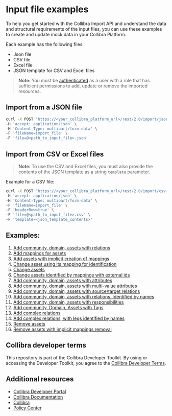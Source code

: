 # Input file examples

To help you get started with the Collibra Import API and understand
the data and structural requirements of the input files, you can use these examples
to create and update mock data in your Collibra Platform.

Each example has the following files:
- Json file
- CSV file
- Excel file
- JSON template for CSV and Excel files

>**Note:** You must be [authenticated](https://university.collibra.com/developer-tutorials/rest-api-authentication/)
as a user with a role that has sufficient permissions to add, update or remove the imported resources.

## Import from a JSON file

```bash
curl -X POST 'https://<your_collibra_platform_url>/rest/2.0/import/json-job' \
-H 'accept: application/json' \
-H 'Content-Type: multipart/form-data' \
-F 'fileName=import_file' \
-F 'file=@<path_to_input_file>.json'
```

## Import from CSV or Excel files
>**Note:** To use the CSV and Excel files, you must also provide the contents
of the JSON template as a string `template` parameter.

Example for a CSV file:

```bash
curl -X POST 'https://<your_collibra_platform_url>/rest/2.0/import/csv-job' \
-H 'accept: application/json' \
-H 'Content-Type: multipart/form-data' \
-F 'fileName=import_file' \
-F 'headerRow=true' \
-F 'file=@<path_to_input_file>.csv' \
-F 'template=<json_template_contents>'
```

## Examples:
 1. [Add community, domain, assets with relations](add-community-domain-assets-with-relations/README.md)
 1. [Add mappings for assets](add-mappings-for-assets/README.md)
 1. [Add assets with implicit creation of mappings](add-assets-with-implicit-mappings/README.md)
 1. [Change asset using its mapping for identification](change-assets-identified-by-mappings/README.md)
 1. [Change assets](change-assets/README.md)
 1. [Change assets identified by mappings with external ids](change-assets-identified-by-mappings-external/README.md)
 1. [Add community, domain, assets with attributes](add-community-domain-asset-with-attributes/README.md)
 1. [Add community, domain, assets with multi-value attributes](add-community-domain-asset-with-multivalue-attributes/README.md)
 1. [Add community, domain, assets with source/target relations](add-community-domain-assets-relations/README.md)
 1. [Add community, domain, assets with relations, identified by names](add-community-domain-assets-relations-by-names/README.md)
 1. [Add community, domain, assets with responsibilities](add-community-domain-assets-with-responsibilities/README.md)
 1. [Add community, Domain, Assets with Tags](add-community-domain-assets-with-tags/README.md)
 1. [Add complex relations](add-complex-relations/README.md)
 1. [Add complex relations, with legs identified by names](add-complex-relations-with-legs-by-names/README.md)
 1. [Remove assets](remove-assets/README.md)
 1. [Remove assets with implicit mappings removal](remove-assets-with-mappings/README.md)

## Collibra developer terms

This repository is part of the Collibra Developer Toolkit. By using or accessing
the Developer Toolkit, you agree to the [Collibra Developer Terms](https://www.collibra.com/developer-terms).

## Additional resources

- [Collibra Developer Portal](https://developer.collibra.com/)
- [Collibra Documentation](https://community.collibra.com/documentation/)
- [Collibra](https://www.collibra.com/)
- [Policy Center](https://www.collibra.com/policies/)

